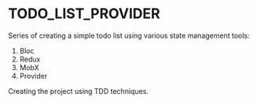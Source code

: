 # TODO_LIST_PROVIDER
Series of creating a simple todo list using various state management tools:
1. Bloc
2. Redux
3. MobX
4. Provider

Creating the project using TDD techniques.
